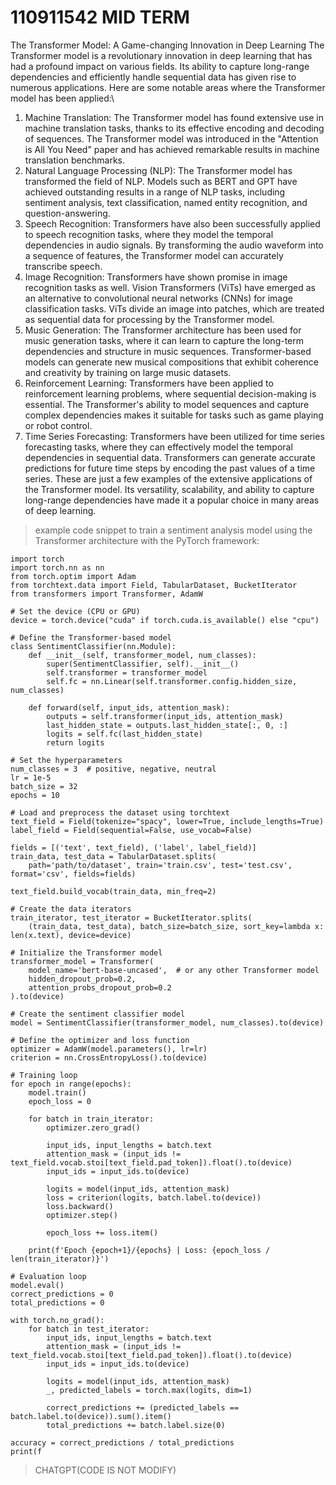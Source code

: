 # 110911542 MID TERM

The Transformer Model: A Game-changing Innovation in Deep Learning The Transformer model is a revolutionary innovation in deep learning that has had a profound impact on various fields. Its ability to capture long-range dependencies and efficiently handle sequential data has given rise to numerous applications. Here are some notable areas where the Transformer model has been applied:\
1. Machine Translation: The Transformer model has found extensive use in machine translation tasks, thanks to its effective encoding and decoding of sequences. The Transformer model was introduced in the "Attention is All You Need" paper and has achieved remarkable results in machine translation benchmarks.
2. Natural Language Processing (NLP): The Transformer model has transformed the field of NLP. Models such as BERT and GPT have achieved outstanding results in a range of NLP tasks, including sentiment analysis, text classification, named entity recognition, and question-answering.
3. Speech Recognition: Transformers have also been successfully applied to speech recognition tasks, where they model the temporal dependencies in audio signals. By transforming the audio waveform into a sequence of features, the Transformer model can accurately transcribe speech.
4. Image Recognition: Transformers have shown promise in image recognition tasks as well. Vision Transformers (ViTs) have emerged as an alternative to convolutional neural networks (CNNs) for image classification tasks. ViTs divide an image into patches, which are treated as sequential data for processing by the Transformer model.
5. Music Generation: The Transformer architecture has been used for music generation tasks, where it can learn to capture the long-term dependencies and structure in music sequences. Transformer-based models can generate new musical compositions that exhibit coherence and creativity by training on large music datasets.
6. Reinforcement Learning: Transformers have been applied to reinforcement learning problems, where sequential decision-making is essential. The Transformer's ability to model sequences and capture complex dependencies makes it suitable for tasks such as game playing or robot control.
7. Time Series Forecasting: Transformers have been utilized for time series forecasting tasks, where they can effectively model the temporal dependencies in sequential data. Transformers can generate accurate predictions for future time steps by encoding the past values of a time series.
These are just a few examples of the extensive applications of the Transformer model. Its versatility, scalability, and ability to capture long-range dependencies have made it a popular choice in many areas of deep learning.


> example code snippet to train a sentiment analysis model using the Transformer architecture with the PyTorch framework:
```
import torch
import torch.nn as nn
from torch.optim import Adam
from torchtext.data import Field, TabularDataset, BucketIterator
from transformers import Transformer, AdamW

# Set the device (CPU or GPU)
device = torch.device("cuda" if torch.cuda.is_available() else "cpu")

# Define the Transformer-based model
class SentimentClassifier(nn.Module):
    def __init__(self, transformer_model, num_classes):
        super(SentimentClassifier, self).__init__()
        self.transformer = transformer_model
        self.fc = nn.Linear(self.transformer.config.hidden_size, num_classes)
    
    def forward(self, input_ids, attention_mask):
        outputs = self.transformer(input_ids, attention_mask)
        last_hidden_state = outputs.last_hidden_state[:, 0, :]
        logits = self.fc(last_hidden_state)
        return logits

# Set the hyperparameters
num_classes = 3  # positive, negative, neutral
lr = 1e-5
batch_size = 32
epochs = 10

# Load and preprocess the dataset using torchtext
text_field = Field(tokenize="spacy", lower=True, include_lengths=True)
label_field = Field(sequential=False, use_vocab=False)

fields = [('text', text_field), ('label', label_field)]
train_data, test_data = TabularDataset.splits(
    path='path/to/dataset', train='train.csv', test='test.csv', format='csv', fields=fields)

text_field.build_vocab(train_data, min_freq=2)

# Create the data iterators
train_iterator, test_iterator = BucketIterator.splits(
    (train_data, test_data), batch_size=batch_size, sort_key=lambda x: len(x.text), device=device)

# Initialize the Transformer model
transformer_model = Transformer(
    model_name='bert-base-uncased',  # or any other Transformer model
    hidden_dropout_prob=0.2,
    attention_probs_dropout_prob=0.2
).to(device)

# Create the sentiment classifier model
model = SentimentClassifier(transformer_model, num_classes).to(device)

# Define the optimizer and loss function
optimizer = AdamW(model.parameters(), lr=lr)
criterion = nn.CrossEntropyLoss().to(device)

# Training loop
for epoch in range(epochs):
    model.train()
    epoch_loss = 0
    
    for batch in train_iterator:
        optimizer.zero_grad()
        
        input_ids, input_lengths = batch.text
        attention_mask = (input_ids != text_field.vocab.stoi[text_field.pad_token]).float().to(device)
        input_ids = input_ids.to(device)
        
        logits = model(input_ids, attention_mask)
        loss = criterion(logits, batch.label.to(device))
        loss.backward()
        optimizer.step()
        
        epoch_loss += loss.item()
    
    print(f'Epoch {epoch+1}/{epochs} | Loss: {epoch_loss / len(train_iterator)}')

# Evaluation loop
model.eval()
correct_predictions = 0
total_predictions = 0

with torch.no_grad():
    for batch in test_iterator:
        input_ids, input_lengths = batch.text
        attention_mask = (input_ids != text_field.vocab.stoi[text_field.pad_token]).float().to(device)
        input_ids = input_ids.to(device)
        
        logits = model(input_ids, attention_mask)
        _, predicted_labels = torch.max(logits, dim=1)
        
        correct_predictions += (predicted_labels == batch.label.to(device)).sum().item()
        total_predictions += batch.label.size(0)

accuracy = correct_predictions / total_predictions
print(f

```
> CHATGPT(CODE IS NOT MODIFY)
